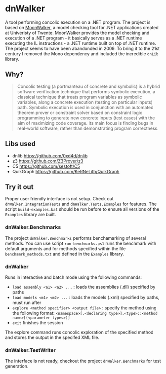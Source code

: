 # dnWalker
A tool performing concolic execution on a .NET program. The project is based on [MoonWalker](https://fmt.ewi.utwente.nl/tools/moonwalker/), a model checking tool for .NET applications created at Univeristy of Twente. MoonWalker provides the model checking and execution of a .NET program - it basically serves as a .NET runtime executing the IL instructions - a .NET runtime built on top of .NET runtime. The project seems to have been abandonded in 2009. To bring it to the 21st century I removed the Mono dependency and included the incredible `dnLib` library.

## Why?
> Concolic testing (a portmanteau of concrete and symbolic) is a hybrid software verification technique that performs symbolic execution, a classical technique that treats program variables as symbolic variables, along a concrete execution (testing on particular inputs) path. Symbolic execution is used in conjunction with an automated theorem prover or constraint solver based on constraint logic programming to generate new concrete inputs (test cases) with the aim of maximizing code coverage. Its main focus is finding bugs in real-world software, rather than demonstrating program correctness.

## Libs used
* dnlib https://github.com/0xd4d/dnlib
* z3 https://github.com/Z3Prover/z3
* C5 https://github.com/sestoft/C5
* QuikGraph https://github.com/KeRNeLith/QuikGraph

## Try it out
Proper user friendly interface is not setup. Check out `dnWalker.IntegrationTests` and `dnWalker.Tests.Examples` for features. The script `build-examples.bat` should be run before to ensure all versions of the `Examples` library are built. 

### dnWalker.Benchmarks
The project `dnWalker.Benchmarks` performs benchamarking of several methods. You can use script `run-benchmarks.ps1` runs the benchmark with default arguments and for methods specified within the file `benchamrk_methods.txt` and defined in the `Examples` library.

### dnWalker
Runs in interactive and batch mode using the following commands:
* `load assembly <a1> <a2> ...` : loads the assemblies (.dll) specified by paths
* `load models <m1> <m2> ...` : loads the models (.xml) specified by paths, must run after
* `explore <method specifier> <output file>` : specify the method using the following format: `<namespace>[.<declaring type>].<type>::<method name>[(<parameter types>)]`
* `exit` finishes the session

The explore command runs concolic exploration of the specified method and stores the output in the specifed XML file.

### dnWalker.TestWriter
The interface is not ready, checkout the project `dnWalker.Benchmarks` for test generation.
